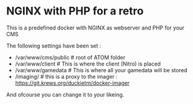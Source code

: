 # NGINX with PHP for a retro

This is a predefined docker with NGINX as webserver and PHP for your CMS

The following settings have been set :

- /var/www/cms/public # root of ATOM folder
- /var/www/client # This is where the client (Nitro) is placed
- /var/www/gamedata # This is where all your gamedata will be stored
- /imaging/ # this is a proxy to the imager : https://git.krews.org/duckietm/docker-imager

And ofcourse you can change it to your likeing.